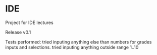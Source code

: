 # IDE
Project for IDE lectures

Release v0.1

Tests performed:
tried inputing anything else than numbers for grades inputs and selections.
tried inputing anything outside range 1..10
